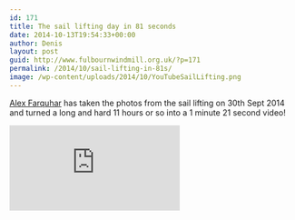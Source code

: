 ```yaml
---
id: 171
title: The sail lifting day in 81 seconds
date: 2014-10-13T19:54:33+00:00
author: Denis
layout: post
guid: http://www.fulbournwindmill.org.uk/?p=171
permalink: /2014/10/sail-lifting-in-81s/
image: /wp-content/uploads/2014/10/YouTubeSailLifting.png
---
```

[Alex Farquhar](https://www.facebook.com/AlexfarquharFilmproductions/) has taken the photos from the sail lifting on 30th Sept 2014 and turned a long and hard 11 hours or so into a 1 minute 21 second video! 
<!--break-->
<div class="video-container">
<iframe class="video" src="http://www.youtube.com/embed/ha3vh9YffxA?feature=oembed" frameborder="0" allowfullscreen=""></iframe>
</div>
